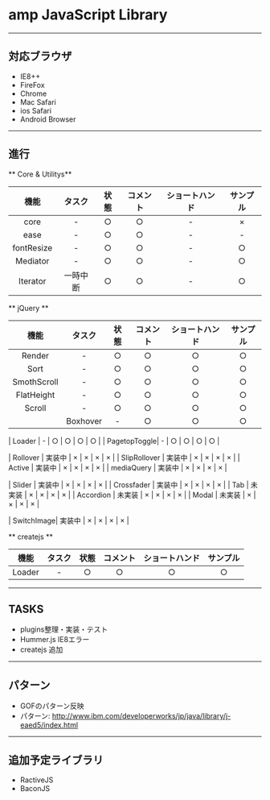 # amp JavaScript Library

---

## 対応ブラウザ
* IE8++
* FireFox
* Chrome
* Mac Safari
* ios Safari
* Android Browser

---


## 進行

** Core & Utilitys**

| 機能 | タスク | 状態 | コメント | ショートハンド | サンプル |
|:---:|:----:|:---:|:--------:|:---:|:---:|
| core         | - | ○ | ○ | - | × |
| ease         | - | ○ | ○ | - | - |
| fontResize   | - | ○ | ○ | - | ○ |
| Mediator     | - | ○ | ○ | - | ○ |
| Iterator     | 一時中断 | ○ | ○ | - | ○ |

** jQuery **

| 機能 | タスク | 状態 | コメント | ショートハンド | サンプル |
|:---:|:----:|:---:|:--------:|:---:|:---:|
| Render       | - | ○ | ○ | ○ | ○ |
| Sort         | - | ○ | ○ | ○ | ○ |
| SmothScroll  | - | ○ | ○ | ○ | ○ |
| FlatHeight   | - | ○ | ○ | ○ | ○ |
| Scroll       | - | ○ | ○ | ○ | ○ |
	| Boxhover     | - | ○ | ○ | ○ | ○ |

| Loader       | - | ○ | ○ | ○ | ○ |
| PagetopToggle| - | ○ | ○ | ○ | ○ |

| Rollover | 実装中 | × | × | × | × |
| SlipRollover | 実装中 | × | × | × | × |
| Active | 実装中 | × | × | × | × |
| mediaQuery | 実装中 | × | × | × | × |


| Slider     | 実装中 | × | × | × | × |
| Crossfader | 実装中 | × | × | × | × |
| Tab        | 未実装 | × | × | × | × |
| Accordion  | 未実装 | × | × | × | × |
| Modal      | 未実装 | × | × | × | × |
<!-- | HoverTween | 実装中 | × | × | × | × | -->
| SwitchImage| 実装中 | × | × | × | × |


** createjs **


| 機能 | タスク | 状態 | コメント | ショートハンド | サンプル |
|:---:|:----:|:---:|:--------:|:---:|:---:|
| Loader       | - | ○ | ○ | ○ | ○ |


---

## TASKS

* plugins整理・実装・テスト
* Hummer.js IE8エラー
* createjs 追加

---

## パターン
* GOFのパターン反映
* パターン: http://www.ibm.com/developerworks/jp/java/library/j-eaed5/index.html

---

## 追加予定ライブラリ
* RactiveJS
* BaconJS

